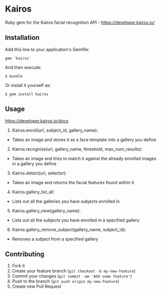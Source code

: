 # Kairos

Ruby gem for the Kairos facial recognition API - https://developer.kairos.io/

## Installation

Add this line to your application's Gemfile:

    gem 'kairos'

And then execute:

    $ bundle

Or install it yourself as:

    $ gem install kairos

## Usage
https://developer.kairos.io/docs

1. Kairos.enroll(url, subject_id, gallery_name):
 - Takes an image and stores it as a face template into a gallery you define

2. Kairos.recognize(url, gallery_name, threshold, max_num_results):
 - Takes an image and tries to match it against the already enrolled images in a gallery you define

3. Kairos.detect(url, selector):
 - Takes an image and returns the facial features found within it

4. Kairos.gallery_list_all:
 - Lists out all the galleries you have subjects enrolled in

5. Kairos.gallery_view(gallery_name):
 - Lists out all the subjects you have enrolled in a specified gallery

6. Kairos.gallery_remove_subject(gallery_name, subject_id):
 - Removes a subject from a specified gallery

## Contributing

1. Fork it
2. Create your feature branch (`git checkout -b my-new-feature`)
3. Commit your changes (`git commit -am 'Add some feature'`)
4. Push to the branch (`git push origin my-new-feature`)
5. Create new Pull Request
